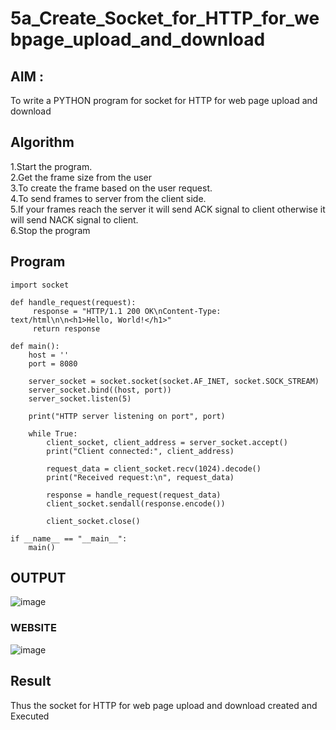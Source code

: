 # 5a_Create_Socket_for_HTTP_for_webpage_upload_and_download
## AIM :
To write a PYTHON program for socket for HTTP for web page upload and download
## Algorithm

1.Start the program.
<BR>
2.Get the frame size from the user
<BR>
3.To create the frame based on the user request.
<BR>
4.To send frames to server from the client side.
<BR>
5.If your frames reach the server it will send ACK signal to client otherwise it will send NACK signal to client.
<BR>
6.Stop the program
<BR>
## Program 
```
import socket

def handle_request(request):
     response = "HTTP/1.1 200 OK\nContent-Type: text/html\n\n<h1>Hello, World!</h1>"
     return response

def main():
    host = ''  
    port = 8080  

    server_socket = socket.socket(socket.AF_INET, socket.SOCK_STREAM)
    server_socket.bind((host, port))
    server_socket.listen(5)  

    print("HTTP server listening on port", port)

    while True:
        client_socket, client_address = server_socket.accept()  
        print("Client connected:", client_address)

        request_data = client_socket.recv(1024).decode()  
        print("Received request:\n", request_data)

        response = handle_request(request_data)  
        client_socket.sendall(response.encode())  

        client_socket.close()

if __name__ == "__main__":
    main()
```
## OUTPUT
![image](https://github.com/user-attachments/assets/481fa125-6215-4462-8cfc-10c3d8ce213e)


### WEBSITE
![image](https://github.com/user-attachments/assets/a3d193cc-3f7d-4052-9749-20bacbb4313f)


## Result
Thus the socket for HTTP for web page upload and download created and Executed
